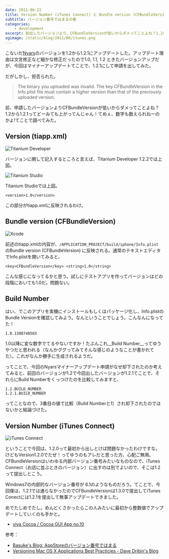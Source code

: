 ```yaml
---
date: 2011-06-22
title: Version Number (iTunes Connect) と Bundle version (CFBundleVersion)
subtitle: バージョン番号ではまるの巻
categories: 
    - development
excerpt: 前出したバージョンより、CFBundleVersionが低いからダメってことよね？1.2から1.2.1ってどーみても上がってんじゃん！てめぇ数字数えられねーのかよ!?てことで調べてみた。
ogimage: /static/blog/2011/06/itunes.png
---
```


こないだ[Nyars](/mol/log/nyars/)のバージョンを1.2から1.2.1にアップデートした。アップデート理由は文言修正など細かな修正だったので1.0, 1.1, 1.2 ときたバージョンアップだが、今回はマイナーアップデートてことで、1.2.1にして申請を出してみた。

だがしかし、拒否られた。

> The binary you uploaded was invalid. The key CFBundleVersion in the Info.plist file must contain a higher version than that of the previously uploaded version.

前、申請したバージョンよりCFBundleVersionが低いからダメってことよね？1.2から1.2.1ってどーみても上がってんじゃん！てめぇ、数字も数えられねーのかよ!てことで調べてみた。

## Version (tiapp.xml)

![Titanium Developer](/static/blog/2011/06/tidev.png)

バージョンに関して記入するところと言えば、Titanium Developer 1.2.2では上図。

![Titanium Studio](/static/blog/2011/06/tistudio.png)

Titanium Studioでは上図。

```
<version>1.0</version>
```

この部分がtiapp.xmlに反映されるわけ。


## Bundle version (CFBundleVersion)

![Xcode](/static/blog/2011/06/info.png)

前述のtiapp.xmlの内容が、`/APPLICATION_PROJECT/build/iphone/Info.plist` のBundle version (CFBundleVersion) に反映される。通常のテキストエディタでInfo.plistを開いてみると、

```
<key>CFBundleVersion</key> <string>1.0</string>
```

こんな感じになってるかと思う。試しにテストアプリを作ってバージョンはどの段階においても1.0だ。問題ない。

## Build Number

はい、でこのアプリを実機にインストールもしくはパッケージ化し、Info.plistのBundle Versionを確認してみよう。なんということでしょう。こんなんになってた！

```
1.0.1308740503
```

1.0以降に変な数字でてるやないですか！たぶんこれ__Build Number__ってゆうやつだと思われる（なんかググってみてそんな感じのようなことが書かれてた）。これがなんか勝手に生成されるようだ。

ってことで、今回のNyarsマイナーアップデート申請がなぜ却下されたのか考えてみると、前回のバージョンが1.2で今回出したバージョンが1.2.1てことで、それらにBuild Numberをくっつけたのを比較してみますと、

```
1.2.BUILD_NUMBER
1.2.1.BUILD_NUMBER
```

ってことなので、3番目の値で比較（Build Numberと1）され却下されたのではないかと結論づけた。


## Version Number (iTunes Connect)


![iTunes Connect](/static/blog/2011/06/itunes.png)

ということで今回は、1.2.0って最初から出しとけば問題なかったわけですな。けどもVersion1.2.0でたぜ！ってゆうのもアレだと思った方、心配ご無用。CFBundleVersionはいわゆる内部バージョン番号みたいなものなので、iTunes Connect（お店に並ぶときのバージョン）に出すのは別でよいので、そこは1.2って提出しとこう。

Windows7の内部的なバージョン番号が 6.1のようなものだろう。てことで、今回僕は、1.2.1では通らなかったのでCFBundleVersionは1.3.0で提出してiTunes Conectには1.2.1を提出して無事アップデートできました。

めでたしめでたし。めんどくさかったらこの人みたいに最初から整数値でアップデートしていくのも手かと。

+ [viva Cocoa / Cocoa GUI App no.10](http://vivacocoa.jp/cocoaApp/cocoaApp10.cgi)

参考：

+ [Basuke's Blog: AppStoreのバージョン番号ではまる](http://basuke.blogspot.ca/2010/02/appstore.html)
+ [Versioning Mac OS X Applications Best Practicies - Dave Dribin's Blog](http://www.dribin.org/dave/blog/archives/2006/08/02/versioning_os_x_apps/)

